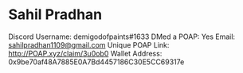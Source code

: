 # Sahil Pradhan

Discord Username: demigodofpaints#1633
DMed a POAP: Yes
Email: sahilpradhan1109@gmail.com
Unique POAP Link: http://POAP.xyz/claim/3u0ob0
Wallet Address: 0x9be70af48A7885E0A7Bd4457186C30E5CC69317e